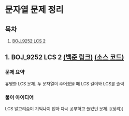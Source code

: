 # 문자열 문제 정리

## 목차

1. [BOJ_9252 LCS 2](#1-boj_9252-lcs-2-백준-링크-소스-코드)

## 1. BOJ_9252 LCS 2 [(백준 링크)](https://www.acmicpc.net/problem/9252) [(소스 코드)](https://github.com/rldnjs7723/CodingTest/blob/main/BOJ/9000/Main_9252.java)

### 문제 요약

유명한 LCS 문제. 두 문자열이 주어졌을 때 LCS 길이와 LCS를 출력

### 풀이 아이디어

LCS 알고리즘이 기억나지 않아 다시 공부하고 풀었던 문제. [(정리)]
